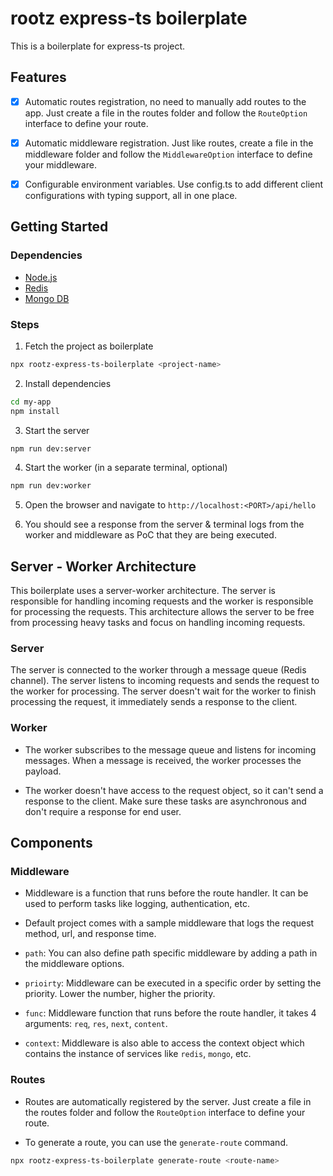 # rootz express-ts boilerplate

This is a boilerplate for express-ts project.

## Features

- [x] Automatic routes registration, no need to manually add routes to the app. Just create a file in the routes folder and follow the `RouteOption` interface to define your route.

- [x] Automatic middleware registration. Just like routes, create a file in the middleware folder and follow the `MiddlewareOption` interface to define your middleware.

- [x] Configurable environment variables. Use config.ts to add different client configurations with typing support, all in one place.

## Getting Started

### Dependencies

- [Node.js](https://nodejs.org/en/download/)
- [Redis](https://redis.io/download)
- [Mongo DB](https://www.mongodb.com/try/download/community)

### Steps

1. Fetch the project as boilerplate

```bash
npx rootz-express-ts-boilerplate <project-name>
```

2. Install dependencies

```bash
cd my-app
npm install
```

3. Start the server

```bash
npm run dev:server
```

4. Start the worker (in a separate terminal, optional)

```bash
npm run dev:worker
```

5. Open the browser and navigate to `http://localhost:<PORT>/api/hello`

6. You should see a response from the server & terminal logs from the worker and middleware as PoC that they are being executed.

## Server - Worker Architecture

This boilerplate uses a server-worker architecture. The server is responsible for handling incoming requests and the worker is responsible for processing the requests. This architecture allows the server to be free from processing heavy tasks and focus on handling incoming requests.

### Server

The server is connected to the worker through a message queue (Redis channel). The server listens to incoming requests and sends the request to the worker for processing. The server doesn't wait for the worker to finish processing the request, it immediately sends a response to the client.

### Worker

- The worker subscribes to the message queue and listens for incoming messages. When a message is received, the worker processes the payload.

- The worker doesn't have access to the request object, so it can't send a response to the client. Make sure these tasks are asynchronous and don't require a response for end user.

## Components

### Middleware

- Middleware is a function that runs before the route handler. It can be used to perform tasks like logging, authentication, etc.

- Default project comes with a sample middleware that logs the request method, url, and response time.

- `path`: You can also define path specific middleware by adding a path in the middleware options.

- `prioirty`: Middleware can be executed in a specific order by setting the priority. Lower the number, higher the priority.

- `func`: Middleware function that runs before the route handler, it takes 4 arguments: `req`, `res`, `next`, `content`.

- `context`: Middleware is also able to access the context object which contains the instance of services like `redis`, `mongo`, etc.

### Routes

- Routes are automatically registered by the server. Just create a file in the routes folder and follow the `RouteOption` interface to define your route.

- To generate a route, you can use the `generate-route` command.

```bash
npx rootz-express-ts-boilerplate generate-route <route-name>
```
